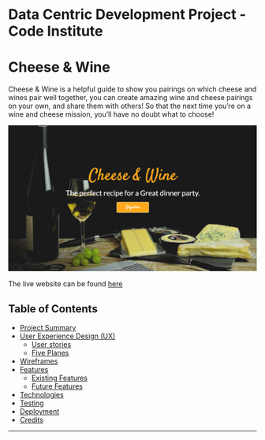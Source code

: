 # Data Centric Development Project - Code Institute

# Cheese & Wine

Cheese & Wine is a helpful guide to show you pairings on which cheese and wines pair well together, you can create amazing wine and cheese pairings on your own, and share them with others! So that the next time you’re on a wine and cheese mission, you’ll have no doubt what to choose!

![homepage](static/img/hero.png)

The live website can be found [here]()

## Table of Contents

* [Project Summary](#Project-Summary)
* [User Experience Design (UX)](#User-Experience-Design)
  * [User stories](#User-Stories) 
  * [Five Planes](#Fives-Planes)
* [Wireframes](#Wireframes)
* [Features](#Features)
   * [Existing Features](#Existing-Features)
   * [Future Features](#Features-Left-to-Implement)
* [Technologies](#Technologies)
* [Testing](#Testing)
* [Deployment](#Deployment)
* [Credits](#Credits)

****


